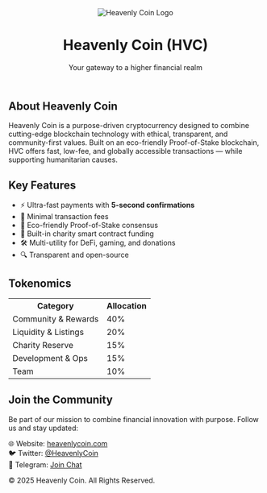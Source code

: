 <html lang="en">
<head>
  <meta charset="UTF-8" />
  <meta name="viewport" content="width=device-width, initial-scale=1.0" />
  <meta name="description" content="Heavenly Coin (HVC) - Your gateway to a higher financial realm" />
  <title>Heavenly Coin (HVC)</title>
  <link rel="stylesheet" href="styles.css" />
</head>
<body>

  <header>
    <img src="logo.png" alt="Heavenly Coin Logo" class="logo" />
    <h1>Heavenly Coin (HVC)</h1>
    <p class="tagline">Your gateway to a higher financial realm</p>
  </header>

  <section class="about">
    <h2>About Heavenly Coin</h2>
    <p>
      Heavenly Coin is a purpose-driven cryptocurrency designed to combine cutting-edge blockchain technology with ethical, transparent, and community-first values.
      Built on an eco-friendly Proof-of-Stake blockchain, HVC offers fast, low-fee, and globally accessible transactions — while supporting humanitarian causes.
    </p>
  </section>

  <section class="features">
    <h2>Key Features</h2>
    <ul>
      <li>⚡ Ultra-fast payments with <strong>5-second confirmations</strong></li>
      <li>💸 Minimal transaction fees</li>
      <li>🌱 Eco-friendly Proof-of-Stake consensus</li>
      <li>🤝 Built-in charity smart contract funding</li>
      <li>🛠 Multi-utility for DeFi, gaming, and donations</li>
      <li>🔍 Transparent and open-source</li>
    </ul>
  </section>

  <section class="tokenomics">
    <h2>Tokenomics</h2>
    <table>
      <tr><th>Category</th><th>Allocation</th></tr>
      <tr><td>Community & Rewards</td><td>40%</td></tr>
      <tr><td>Liquidity & Listings</td><td>20%</td></tr>
      <tr><td>Charity Reserve</td><td>15%</td></tr>
      <tr><td>Development & Ops</td><td>15%</td></tr>
      <tr><td>Team</td><td>10%</td></tr>
    </table>
  </section>

  <section class="contact">
    <h2>Join the Community</h2>
    <p>
      Be part of our mission to combine financial innovation with purpose. Follow us and stay updated:
    </p>
    <p>
      🌐 Website: <a href="#">heavenlycoin.com</a><br>
      🐦 Twitter: <a href="#">@HeavenlyCoin</a><br>
      📢 Telegram: <a href="#">Join Chat</a>
    </p>
  </section>

  <footer>
    <p>&copy; 2025 Heavenly Coin. All Rights Reserved.</p>
  </footer>

</body></html>